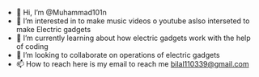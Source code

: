 - 👋 Hi, I’m @Muhammad101n
- 👀 I’m interested in to make music videos o youtube aslso interseted to make Electric gadgets
- 🌱 I’m currently learning about how electric gadgets work with the help of coding
- 💞️ I’m looking to collaborate on operations of electric gadgets 
- 📫 How to reach here is my email to reach me bilal110339@gmail.com

<!---
Muhammad101n/Muhammad101n is a ✨ special ✨ repository because its `README.md` (this file) appears on your GitHub profile.
You can click the Preview link to take a look at your changes.
--->
